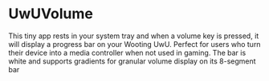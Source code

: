 # UwUVolume
This tiny app rests in your system tray and when a volume key is pressed, it will display a progress bar on your Wooting UwU. Perfect for users who turn their device into a media controller when not used in gaming.
The bar is white and supports gradients for granular volume display on its 8-segment bar
